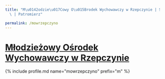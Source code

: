 ```yaml
---
title: "M\u0142odzie\u017Cowy O\u015Brodek Wychowawczy w Rzepczynie | Statystyki patronite.pl\
  \ | Patromierz"

permalink: /mowrzepczyno
---
```


# [Młodzieżowy Ośrodek Wychowawczy w Rzepczynie](https://patronite.pl/mowrzepczyno)

{% include profile.md name="mowrzepczyno" prefix="m" %}
